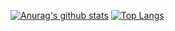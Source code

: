 [![Anurag's github stats](https://github-readme-stats.vercel.app/api?username=zhcxk1998&theme=tokyonight&show_icons=true)](https://github.com/anuraghazra/github-readme-stats)
[![Top Langs](https://github-readme-stats.vercel.app/api/top-langs/?username=zhcxk1998&layout=compact)](https://github.com/anuraghazra/github-readme-stats)
